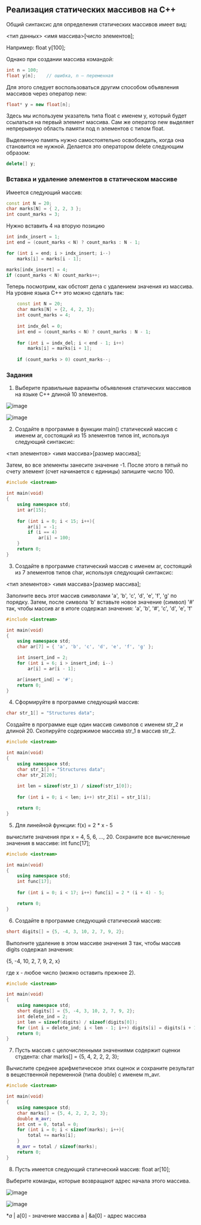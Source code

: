 ## Реализация статических массивов на C++

Общий синтаксис для определения статических массивов имеет вид:

<тип данных> <имя массива>[число элементов];

Например: float y[100];

Однако при создании массива командой:

```c++
int n = 100;
float y[n];    // ошибка, n – переменная
```

Для этого следует воспользоваться другим способом объявления массивов через оператор new:

```c++
float* y = new float[n];
```

Здесь мы используем указатель типа float с именем y, который будет ссылаться на первый элемент массива. Сам же оператор new выделяет непрерывную область памяти под n
элементов с типом float.

Выделенную память нужно самостоятельно освобождать, когда она становится не нужной. Делается это оператором delete следующим образом:

```c++
delete[] y;
```

### Вставка и удаление элементов в статическом массиве

Имеется следующий массив:

```c++
const int N = 20;
char marks[N] = { 2, 2, 3 };
int count_marks = 3;
```

Нужно вставить 4 на вторую позицию

```c++
int indx_insert = 1;
int end = (count_marks < N) ? count_marks : N - 1;

for (int i = end; i > indx_insert; i--)
    marks[i] = marks[i - 1];

marks[indx_insert] = 4;
if (count_marks < N) count_marks++;
```

Теперь посмотрим, как обстоят дела с удалением значения из массива. На уровне языка С++ это можно сделать так:

```c++
    const int N = 20;
    char marks[N] = {2, 4, 2, 3};
    int count_marks = 4;
 
    int indx_del = 0;
    int end = (count_marks < N) ? count_marks : N - 1;
 
    for (int i = indx_del; i < end - 1; i++)
        marks[i] = marks[i + 1];
 
    if (count_marks > 0) count_marks--;
```

### Задания

1. Выберите правильные варианты объявления статических массивов на языке С++ длиной 10 элементов.

![image](https://user-images.githubusercontent.com/124737857/227633187-ef7e4eb0-640d-47a4-98c9-ae633b69571d.png)

![image](https://user-images.githubusercontent.com/124737857/227633278-66a41ada-1c78-4c81-8ffc-6d15ddfbd647.png)

2. Создайте в программе в функции main() статический массив с именем ar, состоящий из 15 элементов типов int, используя следующий синтаксис:

<тип элементов> <имя массива>[размер массива];

Затем, во все элементы занесите значение -1. После этого в пятый по счету элемент (счет начинается с единицы) запишите число 100.

```c++ 
#include <iostream>

int main(void)
{
    using namespace std;
    int ar[15];
    
    for (int i = 0; i < 15; i++){
        ar[i] = -1;
        if (i == 4)
            ar[i] = 100;
    }
    return 0;
}
```

3. Создайте в программе статический массив с именем ar, состоящий из 7 элементов типов char, используя следующий синтаксис:

<тип элементов> <имя массива>[размер массива];

Заполните весь этот массив символами 'a', 'b', 'c', 'd', 'e', 'f', 'g' по порядку. Затем, после символа 'b' вставьте новое значение (символ) '#' так, чтобы массив 
ar в итоге содержал значения: 'a', 'b', '#', 'c', 'd', 'e', 'f'

```c++
#include <iostream>

int main(void)
{
    using namespace std;
    char ar[7] = { 'a', 'b', 'c', 'd', 'e', 'f', 'g' };

    int insert_ind = 2;
    for (int i = 6; i > insert_ind; i--)
        ar[i] = ar[i - 1];

    ar[insert_ind] = '#';
    return 0;
}
```

4. Сформируйте в программе следующий массив:

```c++
char str_1[] = "Structures data";
```

Создайте в программе еще один массив символов с именем str_2 и длиной 20. Скопируйте содержимое массива str_1 в массив str_2.

```c++
#include <iostream>

int main(void)
{
    using namespace std;
    char str_1[] = "Structures data";
    char str_2[20];
    
    int len = sizeof(str_1) / sizeof(str_1[0]);
    
    for (int i = 0; i < len; i++) str_2[i] = str_1[i];

    return 0;
}
```

5. Для линейной функции: f(x) = 2 * x - 5

вычислите значения при x = 4, 5, 6, ..., 20. Сохраните все вычисленные значения в массиве: int func[17];

```c++
#include <iostream>

int main(void)
{
    using namespace std;
    int func[17];
    
    for (int i = 0; i < 17; i++) func[i] = 2 * (i + 4) - 5;

    return 0;
}
```

6. Создайте в программе следующий статический массив:

```c++
short digits[] = {5, -4, 3, 10, 2, 7, 9, 2};
```

Выполните удаление в этом массиве значения 3 так, чтобы массив digits содержал значения:

{5, -4, 10, 2, 7, 9, 2, x}

где x - любое число (можно оставить прежнее 2).

```c++
#include <iostream>

int main(void)
{
    using namespace std;
    short digits[] = {5, -4, 3, 10, 2, 7, 9, 2};
    int delete_ind = 2;
    int len = sizeof(digits) / sizeof(digits[0]);
    for (int i = delete_ind; i < len - 1; i++) digits[i] = digits[i + 1];
    return 0;
}
```

7. Пусть массив с целочисленными значениями содержит оценки студента:  char marks[] = {5, 4, 2, 2, 2, 3};

Вычислите среднее арифметическое этих оценок и сохраните результат в вещественной переменной (типа double) с именем m_avr.

```c++
#include <iostream>

int main(void)
{
    using namespace std;
    char marks[] = {5, 4, 2, 2, 2, 3};
    double m_avr;
    int cnt = 0, total = 0;
    for (int i = 0; i < sizeof(marks); i++){
        total += marks[i];
    }
    m_avr = total / sizeof(marks);
    return 0;
}
```

8. Пусть имеется следующий статический массив:  float ar[10];

Выберите команды, которые возвращают адрес начала этого массива.

![image](https://user-images.githubusercontent.com/124737857/227643085-9e2949df-9456-4cf5-a158-7b9e232054bd.png)

![image](https://user-images.githubusercontent.com/124737857/227643279-fe94d542-56c9-4335-82dc-9377f7e9b241.png)

$*a$ | a[0] - значение массива
a | &a[0] - адрес массива

